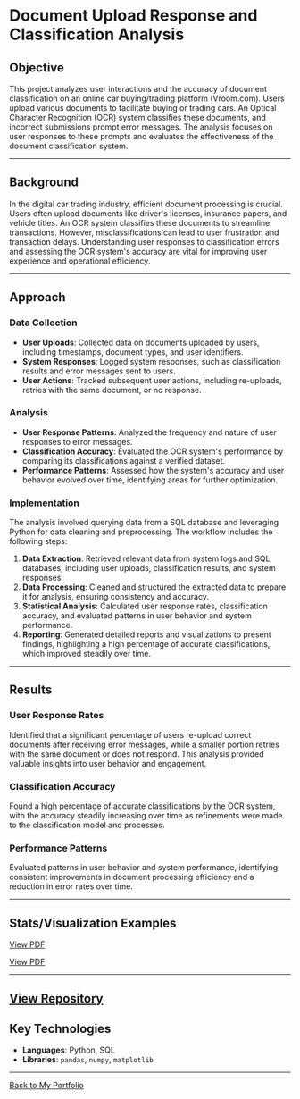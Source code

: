 # Document Upload Response and Classification Analysis

## Objective
This project analyzes user interactions and the accuracy of document classification on an online car buying/trading platform (Vroom.com). Users upload various documents to facilitate buying or trading cars. An Optical Character Recognition (OCR) system classifies these documents, and incorrect submissions prompt error messages. The analysis focuses on user responses to these prompts and evaluates the effectiveness of the document classification system.

---

## Background
In the digital car trading industry, efficient document processing is crucial. Users often upload documents like driver's licenses, insurance papers, and vehicle titles. An OCR system classifies these documents to streamline transactions. However, misclassifications can lead to user frustration and transaction delays. Understanding user responses to classification errors and assessing the OCR system's accuracy are vital for improving user experience and operational efficiency.

---

## Approach

### Data Collection
- **User Uploads**: Collected data on documents uploaded by users, including timestamps, document types, and user identifiers.
- **System Responses**: Logged system responses, such as classification results and error messages sent to users.
- **User Actions**: Tracked subsequent user actions, including re-uploads, retries with the same document, or no response.

### Analysis
- **User Response Patterns**: Analyzed the frequency and nature of user responses to error messages.
- **Classification Accuracy**: Evaluated the OCR system's performance by comparing its classifications against a verified dataset.
- **Performance Patterns**: Assessed how the system's accuracy and user behavior evolved over time, identifying areas for further optimization.

### Implementation
The analysis involved querying data from a SQL database and leveraging Python for data cleaning and preprocessing. The workflow includes the following steps:
1. **Data Extraction**: Retrieved relevant data from system logs and SQL databases, including user uploads, classification results, and system responses.
2. **Data Processing**: Cleaned and structured the extracted data to prepare it for analysis, ensuring consistency and accuracy.
3. **Statistical Analysis**: Calculated user response rates, classification accuracy, and evaluated patterns in user behavior and system performance.
4. **Reporting**: Generated detailed reports and visualizations to present findings, highlighting a high percentage of accurate classifications, which improved steadily over time.

---

## Results

### User Response Rates
Identified that a significant percentage of users re-upload correct documents after receiving error messages, while a smaller portion retries with the same document or does not respond. This analysis provided valuable insights into user behavior and engagement.

### Classification Accuracy
Found a high percentage of accurate classifications by the OCR system, with the accuracy steadily increasing over time as refinements were made to the classification model and processes.

### Performance Patterns
Evaluated patterns in user behavior and system performance, identifying consistent improvements in document processing efficiency and a reduction in error rates over time.

---

## Stats/Visualization Examples

[View PDF](example_stats_visualization/example_historical_stats.pdf)

[View PDF](example_stats_visualization/example_weekly_stats.pdf)

---

## [View Repository](https://github.com/srdjan-injac/doc_classification_stats)

## Key Technologies
- **Languages**: Python, SQL
- **Libraries**: `pandas`, `numpy`, `matplotlib`

---
[Back to My Portfolio](https://srdjan-injac.github.io/my_portfolio/)

